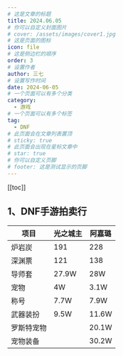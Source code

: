 ```yaml
---
# 这是文章的标题
title: 2024.06.05
# 你可以自定义封面图片
# cover: /assets/images/cover1.jpg
# 这是页面的图标
icon: file
# 这是侧边栏的顺序
order: 3
# 设置作者
author: 三七
# 设置写作时间
date: 2024-06-05
# 一个页面可以有多个分类
category:
  - 游戏
# 一个页面可以有多个标签
tag:
  - DNF
# 此页面会在文章列表置顶
# sticky: true
# 此页面会出现在星标文章中
# star: true
# 你可以自定义页脚
# footer: 这是测试显示的页脚
---
```

[[toc]]

## 1、DNF手游拍卖行
| 项目    | 光之城主     | 阿嘉璐     |
| -------- | -------- | -------- |
| 炉岩炭 | 191 | 228 |
| 深渊票 | 121 | 138 |
| 导师套 | 27.9W | 28W |
| 宠物 | 4W | 3.1W |
| 称号 | 7.7W | 7.9W |
| 武器装扮 | 9.5W | 11.6W |
| 罗斯特宠物 | | 20.1W |
| 宠物装备 | | 30.2W |
